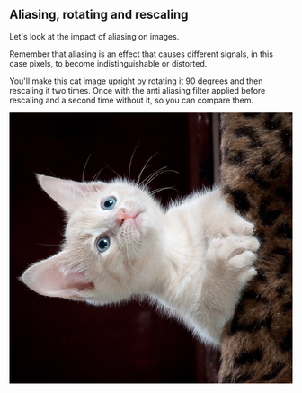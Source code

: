 ## Aliasing, rotating and rescaling

Let's look at the impact of aliasing on images.

Remember that aliasing is an effect that causes different signals, in this case pixels, to become indistinguishable or distorted.

You'll make this cat image upright by rotating it 90 degrees and then rescaling it two times. Once with the anti aliasing filter applied before rescaling and a second time without it, so you can compare them.

![Little cute cat](../i/7.jpg)


<!-- Image preloaded as `image_cat`. -->
<!-- 
### Instructions

- Import the module and the rotating and rescaling functions.

- .

- .

- .
 -->